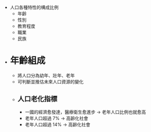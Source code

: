- 人口各種特性的構成比例
	- 年齡
	- 性別
	- 教育程度
	- 職業
	- 民族
- # 年齡組成
	- 將人口分為幼年、壯年、老年
	- 可判斷並推估未來人口資源的變化
	- ## 人口老化指標
		- 一國的經濟愈發達，醫療衛生愈進步 -> 老年人口比例也就愈高
		- 老年人口超過 7% -> 高齡化社會
		- 老年人口超過 14% -> 高齡化社會